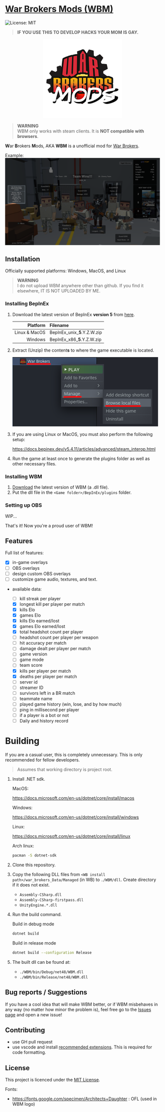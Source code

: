 # [War Brokers Mods (WBM)](https://github.com/developomp/WBM)

![License: MIT](https://img.shields.io/github/license/developomp/WBM?style=flat-square&color=blue)

> **IF YOU USE THIS TO DEVELOP HACKS YOUR MOM IS GAY.**

<p align="center">
  <img src="images/WBM.png" alt="WBM logo"/>
</p>

> **WARNING**<br />
> WBM only works with steam clients. It is **NOT compatible with browsers**.

**W**ar **B**rokers **M**ods, AKA **WBM** is a unofficial mod for [War Brokers](https://store.steampowered.com/app/750470).<br />

Example:<br />
![Example](./images/example.png)

## Installation

Officially supported platforms: Windows, MacOS, and Linux

> **WARNING**<br />
> I do not upload WBM anywhere other than github. If you find it elsewhere, IT IS NOT UPLOADED BY ME.

### Installing BepInEx

1. Download the latest version of BepInEx **version 5** from [here](https://github.com/BepInEx/BepInEx/releases).

   |      Platform | Filename                      |
   | ------------: | :---------------------------- |
   | Linux & MacOS | BepInEx_unix\_**5**.Y.Z.W.zip |
   |       Windows | BepInEx_x86\_**5**.Y.Z.W.zip  |

2. Extract (Unzip) the content**s** to where the game executable is located.

   ![how to find game location](./images/local_files.png)

3. If you are using Linux or MacOS, you must also perform the following setup:

   https://docs.bepinex.dev/v5.4.11/articles/advanced/steam_interop.html

4. Run the game at least once to generate the plugins folder as well as other necessary files.

### Installing WBM

1. [Download](https://github.com/developomp/WBM/releases/latest) the latest version of WBM (a .dll file).
2. Put the dll file in the `<Game folder>/BepInEx/plugins` folder.

### Setting up OBS

WIP...

That's it! Now you're a proud user of WBM!

## Features

Full list of features:

- [x] in-game overlays
- [ ] OBS overlays
- [ ] design custom OBS overlays
- [ ] customize game audio, textures, and text.

- available data:

  - [ ] kill streak per player
  - [x] longest kill per player per match
  - [x] kills Elo
  - [x] games Elo
  - [x] kills Elo earned/lost
  - [x] games Elo earned/lost
  - [x] total headshot count per player
  - [ ] headshot count per player per weapon
  - [ ] hit accuracy per match
  - [ ] damage dealt per player per match
  - [ ] game version
  - [ ] game mode
  - [ ] team score
  - [x] kills per player per match
  - [x] deaths per player per match
  - [ ] server id
  - [ ] streamer ID
  - [ ] survivors left in a BR match
  - [ ] teammate name
  - [ ] played game history (win, lose, and by how much)
  - [ ] ping in millisecond per player
  - [ ] if a player is a bot or not
  - [ ] Daily and history record

# Building

If you are a casual user, this is completely unnecessary. This is only recommended for fellow developers.

> Assumes that working directory is project root.

1. Install .NET sdk.

   MacOS:

   https://docs.microsoft.com/en-us/dotnet/core/install/macos

   Windows:

   https://docs.microsoft.com/en-us/dotnet/core/install/windows

   Linux:

   https://docs.microsoft.com/en-us/dotnet/core/install/linux

   Arch linux:

   ```bash
   pacman -S dotnet-sdk
   ```

2. Clone this repository.
3. Copy the following DLL files from `<WB install path>/war_brokers_Data/Managed` (in WB) to `./WBM/dll`. Create directory if it does not exist.

   - `Assembly-CSharp.dll`
   - `Assembly-CSharp-firstpass.dll`
   - `UnityEngine.*.dll`

4. Run the build command.

   Build in debug mode

   ```bash
   dotnet build
   ```

   Build in release mode

   ```bash
   dotnet build --configuration Release
   ```

5. The built dll can be found at:

   - `./WBM/bin/Debug/net48/WBM.dll`
   - `./WBM/bin/Release/net48/WBM.dll`

## Bug reports / Suggestions

If you have a cool idea that will make WBM better, or if WBM misbehaves in any way (no matter how minor the problem is), feel free go to the [Issues page](https://github.com/developomp/WBM/issues) and open a new issue!

## Contributing

- use GH pull request
- use vscode and install [recommended extensions](.vscode/extensions.json). This is required for code formatting.

## License

This project is licenced under the [MIT License](https://opensource.org/licenses/MIT).

Fonts:

- https://fonts.google.com/specimen/Architects+Daughter : OFL (used in WBM logo)
